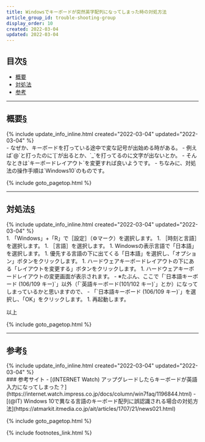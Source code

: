 ```yaml
---
title: Windowsでキーボードが突然英字配列になってしまった時の対処方法
article_group_id: trouble-shooting-group
display_order: 10
created: 2022-03-04
updated: 2022-03-04
---
```


## <a name="index">目次</a><a class="heading-anchor-permalink" href="#目次">§</a>

<ul id="index_ul">
<li><a href="#概要">概要</a></li>
<li><a href="#対処法">対処法</a></li>
<li><a href="#参考">参考</a></li>
</ul>

* * *
## <a name="概要">概要</a><a class="heading-anchor-permalink" href="#概要">§</a>
<div class="chapter-updated">{% include update_info_inline.html created="2022-03-04" updated="2022-03-04" %}</div>
- なぜか、キーボードを打っている途中で変な記号が出始める時がある。
  - 例えば`@`と打ったのに`[`が出るとか、`_`を打ってるのに文字が出ないとか。
- そんなときは`キーボードレイアウト`を変更すれば良いようです。
- ちなみに、対処法の操作手順は`Windows10`のものです。

{% include goto_pagetop.html %}

* * *
## <a name="対処法">対処法</a><a class="heading-anchor-permalink" href="#対処法">§</a>
<div class="chapter-updated">{% include update_info_inline.html created="2022-03-04" updated="2022-03-04" %}</div>
1. 「Windows」+「R」で［設定］（⚙マーク）を選択します。
1. ［時刻と言語］を選択します。
1. ［言語］を選択します。
1. Windowsの表示言語で「日本語」を選択します。
1. 優先する言語の下に出てくる「日本語」を選択し、「オプション」ボタンをクリックします。
1. ハードウェアキーボードレイアウトの下にある「レイアウトを変更する」ボタンをクリックします。
1. ハードウェアキーボードレイアウトの変更画面が表示されます。
  - ※たぶん、ここで「`日本語キーボード (106/109 キー)`」以外（「`英語キーボード(101/102 キー)`」とか）になってしまっているかと思いますので、
  - 「`日本語キーボード (106/109 キー)`」を選択し、「OK」をクリックします。
1. 再起動します。

以上

{% include goto_pagetop.html %}

* * *
## <a name="参考">参考</a><a class="heading-anchor-permalink" href="#参考">§</a>
<div class="chapter-updated">{% include update_info_inline.html created="2022-03-04" updated="2022-03-04" %}</div>
### 参考サイト
- [(INTERNET Watch) アップグレードしたらキーボードが英語入力になってしまった？](https://internet.watch.impress.co.jp/docs/column/win7faq/1196844.html)
- [(@IT) Windows 10で異なる言語のキーボード配列に誤認識される場合の対処方法](https://atmarkit.itmedia.co.jp/ait/articles/1707/21/news021.html)

{% include goto_pagetop.html %}

{% include footnotes_link.html %}
